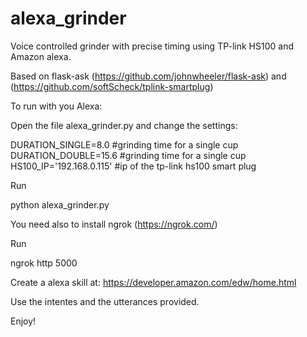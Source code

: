 # alexa_grinder

Voice controlled grinder with precise timing using TP-link HS100 and Amazon alexa.

Based on flask-ask (https://github.com/johnwheeler/flask-ask) and (https://github.com/softScheck/tplink-smartplug) 

To run with you Alexa:

Open the file alexa_grinder.py and change the settings:

DURATION_SINGLE=8.0  #grinding time for a single cup
DURATION_DOUBLE=15.6 #grinding time for a single cup
HS100_IP='192.168.0.115' #ip of the tp-link hs100 smart plug

Run

python alexa_grinder.py

You need also to install ngrok (https://ngrok.com/)

Run 

ngrok http 5000

Create a alexa skill at: https://developer.amazon.com/edw/home.html

Use the intentes and the utterances provided.

Enjoy!
